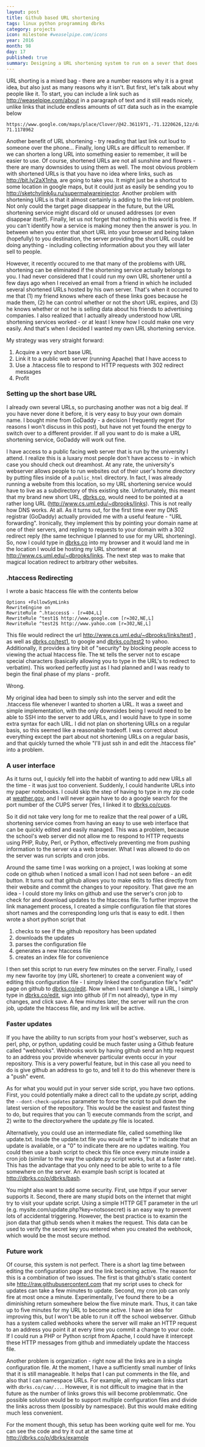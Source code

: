 ```yaml
---
layout: post
title: Github based URL shortening
tags: linux python programming dbrks
category: projects
icon: milestone #weaselpipe.com/icons
year: 2016
month: 98
day: 17
published: true
summary: Designing a URL shortening system to run on a sever that does not support scripts.
---
```


URL shorting is a mixed bag - there are a number reasons why it is a great idea, but also just as many reasons why it isn't.
But first, let's talk about why people like it.
To start, you can include a link such as <http://weaselpipe.com/about> in a paragraph of text and it still reads nicely, unlike links that include endless amounts of ``GET`` data such as in the example below

```
https://www.google.com/maps/place/Clover/@42.3611971,-71.1220626,12z/data=!4m8!1m2!2m1!1sfood!3m4!1s0x89e37a1241557ee1:0xad192345b4105ba0!8m2!3d42.3729277!4d-71.1178962  
```

Another benefit of URL shortening - try reading that last link out loud to someone over the phone... 
Finally, long URLs are difficult to remember. 
If we can shorten a long URL into something easier to remember, it will be easier to use. 
Of course, shortened URLs are not all sunshine and flowers - there are many downsides to using them as well.
The most obvious problem with shortened URLs is that you have no idea where links, such as <http://bit.ly/2aX1nha>, are going to take you.
It might just be a shortcut to some location in google maps, but it could just as easily be sending you to <http://sketchylink4u.ru/supermalwareinjector>.
Another problem with shortening URLs is that it almost certainly is adding to the link-rot problem.
Not only could the target page disappear in the future, but the URL shortening service might discard old or unused addresses (or even disappear itself).
Finally, let us not forget that nothing in this world is free. 
If you can't identify how a service is making money then the answer is _you_.
In between when you enter that short URL into your browser and being taken (hopefully) to you destination, the server providing the short URL could be doing anything - including collecting information about you they will later sell to people. 


However, it recently occured to me that many of the problems with URL shortening can be eliminated if the shortening service actually belongs to you.
I had never considered that I could run my own URL shortener until a few days ago when I received an email from a friend in which he included several shortened URLs hosted by his own server. 
That's when it occured to me that (1) my friend knows where each of these links goes because he made them, (2) he can control whether or not the short URL expires, and (3) he knows whether or not he is selling data about his friends to advertising companies. 
I also realized that I actually already understood how URL shortening services worked - or at least I knew how I could make one very easily. 
And that's when I decided I wanted my own URL shortening service.


My strategy was very straight forward:

 1. Acquire a very short base URL
 2. Link it to a public web server (running Apache) that I have access to
 3. Use a .htaccess file to respond to HTTP requests with 302 redirect messages
 4. Profit

### Setting up the short base URL
I already own several URLs, so purchasing another was not a big deal. 
If you have never done it before, it is very easy to buy your own domain name. 
I bought mine from GoDaddy - a decision I frequently regret (for reasons I won't discuss in this post), but have not yet found the energy to switch over to a different provider.
If all you want to do is make a URL shortening service, GoDaddy will work out fine.

I have access to a public facing web server that is run by the university I attend. 
I realize this is a luxary most people don't have access to - in which case you should check out dreamhost.
At any rate, the university's webserver allows people to run websites out of their user's home directory by putting files inside of a ``public_html`` directory.
In fact, I was already running a website from this location, so my URL shortening service would have to live as a subdirectory of this existing site.
Unfortunately, this meant that my brand new short URL, [dbrks.co](http://dbrks.co), would need to be pointed at a rather long URL (<http://www.cs.uml.edu/~dbrooks/links>).
This is not really how DNS works. At all.
As it turns out, for the first time ever my DNS registrar (GoDaddy) actually provided me with a useful feature - "URL forwarding".
Ironically, they implement this by pointing your domain name at one of their servers, and repling to requests to your domain with a 302 redirect reply (the same technique I planned to use for my URL shortening).
So, now I could type in [dbrks.co](http://dbrks.co) into my browser and it would land me in the location I would be hosting my URL shortener at <http://www.cs.uml.edu/~dbrooks/links>.
The next step was to make that magical location redirect to arbitrary other websites.

### .htaccess Redirecting

I wrote a basic htaccess file with the contents below

```
Options +FollowSymLinks
RewriteEngine on
RewriteRule ^.htaccess$ - [r=404,L]
RewriteRule ^test1$ http://www.google.com [r=302,NE,L]
RewriteRule ^test2$ http://www.yahoo.com [r=302,NE,L]
```

This file would redirect the url <http://www.cs.uml.edu/~dbrooks/links/test1> , as well as [dbrks.co/test1](http://dbrks.co/test1), to google and [dbrks.co/test2](http://dbrks.co/test2) to yahoo.
Additionally, it provides a tiny bit of "security" by blocking people access to viewing the actual htaccess file. The ``NE`` tells the server not to escape special characters (basically allowing you to type in the URL's to redirect to verbatim).
This worked perfectly just as I had planned and I was ready to begin the final phase of my plans - profit.

Wrong.

My original idea had been to simply ssh into the server and edit the .htaccess file whenever I wanted to shorten a URL.
It was a sweet and simple implementation, with the only downsides being I would need to be able to SSH into the server to add URLs, and I would have to type in some extra syntax for each URL.
I did not plan on shortening URLs on a regular basis, so this seemed like a reasonable tradeoff.
I was correct about everything except the part about not shortening URLs on a regular basis, and that quickly turned the whole "I'll just ssh in and edit the .htaccess file" into a problem.

### A user interface
As it turns out, I quickly fell into the habbit of wanting to add new URLs all the time - it was just too convenient.
Suddenly, I could handwrite URLs into my paper notebooks.
I could skip the step of having to type in my zip code at [weather.gov](http://www.weather.gov), and I will never again have to do a google search for the port number of the CUPS server (Yes, I linked it to [dbrks.co/cups](http://localhost:631).

So it did not take very long for me to realize that the real power of a URL shortening service comes from having an easy to use web interface that can be quickly edited and easily managed. 
This was a problem, because the school's web server did not allow me to respond to HTTP requests using PHP, Ruby, Perl, or Python, effectively preventing me from pushing information to the server via a web browser.
What I was allowed to do on the server was run scripts and cron jobs. 

Around the same time I was working on a project, I was looking at some code on github when I noticed a small icon I had not seen before - an edit button.
It turns out that github allows you to make edits to files directly from their website and commit the changes to your repository.
That gave me an idea - I could store my links on github and use the server's cron job to check for and download updates to the htaccess file.
To further improve the link management process, I created a simple configuration file that stores short names and the corresponding long urls that is easy to edit. 
I then wrote a short python script that 

 1. checks to see if the github repository has been updated
 2. downloads the updates
 3. parses the configuration file
 4. generates a new htaccess file
 5. creates an index file for convenience

I then set this script to run every few minutes on the server.
Finally, I used my new favorite toy (my URL shortener) to create a convenient way of editing this configuration file - I simply linked the configuration file's "edit" page on github to [dbrks.co/edit](http://dbrks.co/edit).
Now when I want to change a URL, I simply type in [dbrks.co/edit](http://dbrks.co/edit), sign into github (if I'm not already), type in my changes, and click save.
A few minutes later, the server will run the cron job, update the htaccess file, and my link will be active.

### Faster updates
If you have the ability to run scripts from your host's webserver, such as perl, php, or python, updating could be much faster using a Github feature called "webhooks".
Webhooks work by having github send an http request to an address you provide whenever particular events occur in your repository.
This is a very powerful feature, but in this case all you need to do is give github an address to go to, and tell it to do this whenever there is a "push" event.

As for what you would put in your server side script, you have two options.
First, you could potentially make a direct call to the update.py script, adding the ``--dont-check-updates`` parameter to force the script to pull down the latest version of the repository.
This would be the easiest and fastest thing to do, but requires that you can 1) execute commands from the script, and 2) write to the directorywhere the update.py file is located.

Alternatively, you could use an intermediate file, called something like update.txt.
Inside the update.txt file you would write a "1" to indicate that an update is available, or a "0" to indicate there are no updates waiting.
You could then use a bash script to check this file once every minute inside a cron job (similar to the way the update.py script works, but at a faster rate).
This has the advantage that you only need to be able to write to a file somewhere on the server.
An example bash script is located at <http://dbrks.co/p/dbrks/bash>.

You might also want to add some security.
First, use https if your server supports it.
Second, there are many stupid bots on the internet that might try to visit your update script. 
Using a simple HTTP GET parameter in the url (e.g. mysite.com/update.php?key=notsosecret) is an easy way to prevent lots of accidental triggering. 
However, the best practice is to examin the json data that github sends when it makes the request.
This data can be used to verify the secret key you entered when you created the webhook, which would be the most secure method.


### Future work
Of course, this system is not perfect.
There is a short lag time between editing the configuration page and the link becoming active.
The reason for this is a combination of two issues.
The first is that github's static content site <http://raw.githubusercontent.com> that my script uses to check for updates can take a few minutes to update.
Second, my cron job can only fire at most once a minute.
Experimentally, I've found there to be a diminishing return somewhere below the five minute mark.
Thus, it can take up to five minutes for my URL to become active.
I have an idea for improving this, but I won't be able to run it off the school webserver.
Github has a system called webhooks where the server will make an HTTP request to an address you point it at every time you commit a change to your code.
If I could run a PHP or Python script from Apache, I could have it intercept these HTTP messages from github and immediately update the htaccess file.

Another problem is organization - right now all the links are in a single configuration file.
At the moment, I have a sufficiently small number of links that it is still manageable.
It helps that I can put comments in the file, and also that I can namespace URLs.
For example, all my webcam links start with ``dbrks.co/cam/...``.
However, it is not difficult to imagine that in the future as the number of links grows this will become problemmatic. 
One possible solution would be to support multiple configuration files and divide the links across them (possibly by namespace).
But this would make editing much less convenient.

For the moment though, this setup has been working quite well for me. You can see the code and try it out at the same time at <http://dbrks.co/p/dbrks/example>
